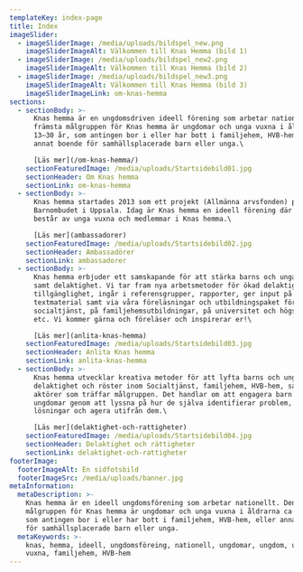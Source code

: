```yaml
---
templateKey: index-page
title: Index
imageSlider:
  - imageSliderImage: /media/uploads/bildspel_new.png
    imageSliderImageAlt: Välkommen till Knas Hemma (bild 1)
  - imageSliderImage: /media/uploads/bildspel_new2.png
    imageSliderImageAlt: Välkommen till Knas Hemma (bild 2)
  - imageSliderImage: /media/uploads/bildspel_new3.png
    imageSliderImageAlt: Välkommen till Knas Hemma (bild 3)
    imageSliderImageLink: om-knas-hemma
sections:
  - sectionBody: >-
      Knas hemma är en ungdomsdriven ideell förening som arbetar nationellt. Den
      främsta målgruppen för Knas hemma är ungdomar och unga vuxna i åldrarna ca
      13–30 år, som antingen bor i eller har bott i familjehem, HVB-hem, eller
      annat boende för samhällsplacerade barn eller unga.\

      [Läs mer](/om-knas-hemma/)
    sectionFeaturedImage: /media/uploads/Startsidebild01.jpg
    sectionHeader: Om Knas hemma
    sectionLink: om-knas-hemma
  - sectionBody: >-
      Knas hemma startades 2013 som ett projekt (Allmänna arvsfonden) på
      Barnombudet i Uppsala. Idag är Knas hemma en ideell förening där styrelsen
      består av unga vuxna och medlemmar i Knas hemma.\

      [Läs mer](ambassadorer)
    sectionFeaturedImage: /media/uploads/Startsidebild02.jpg
    sectionHeader: Ambassadörer
    sectionLink: ambassadorer
  - sectionBody: >-
      Knas hemma erbjuder ett samskapande för att stärka barns och ungas röster
      samt delaktighet. Vi tar fram nya arbetsmetoder för ökad delaktighet och
      tillgänglighet, ingår i referensgrupper, rapporter, ger input på
      textmaterial samt via våra föreläsningar och utbildningspaket för
      socialtjänst, på familjehemsutbildningar, på universitet och högskolor
      etc. Vi kommer gärna och föreläser och inspirerar er!\

      [Läs mer](anlita-knas-hemma)
    sectionFeaturedImage: /media/uploads/Startsidebild03.jpg
    sectionHeader: Anlita Knas hemma
    sectionLink: anlita-knas-hemma
  - sectionBody: >-
      Knas hemma utvecklar kreativa metoder för att lyfta barns och ungas
      delaktighet och röster inom Socialtjänst, familjehem, HVB-hem, samt andra
      aktörer som träffar målgruppen. Det handlar om att engagera barn och
      ungdomar genom att lyssna på hur de själva identifierar problem, föreslår
      lösningar och agera utifrån dem.\

      [Läs mer](delaktighet-och-rattigheter)
    sectionFeaturedImage: /media/uploads/Startsidebild04.jpg
    sectionHeader: Delaktighet och rättigheter
    sectionLink: delaktighet-och-rattigheter
footerImage:
  footerImageAlt: En sidfotsbild
  footerImageSrc: /media/uploads/banner.jpg
metaInformation:
  metaDescription: >-
    Knas hemma är en ideell ungdomsförening som arbetar nationellt. Den främsta
    målgruppen för Knas hemma är ungdomar och unga vuxna i åldrarna ca 13-30 år,
    som antingen bor i eller har bott i familjehem, HVB-hem, eller annat boende
    för samhällsplacerade barn eller unga.
  metaKeywords: >-
    knas, hemma, ideell, ungdomsföreing, nationell, ungdomar, ungdom, unga,
    vuxna, familjehem, HVB-hem
---
```

 
